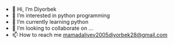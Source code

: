 - 👋 Hi, I’m Diyorbek
- 👀 I’m interested in python programming
- 🌱 I’m currently learning python
- 💞️ I’m looking to collaborate on ...
- 📫 How to reach me mamadaliyev2005diyorbek28@gmail.com

<!---
MDiyorbek/MDiyorbek is a ✨ special ✨ repository because its `README.md` (this file) appears on your GitHub profile.
You can click the Preview link to take a look at your changes.
--->

